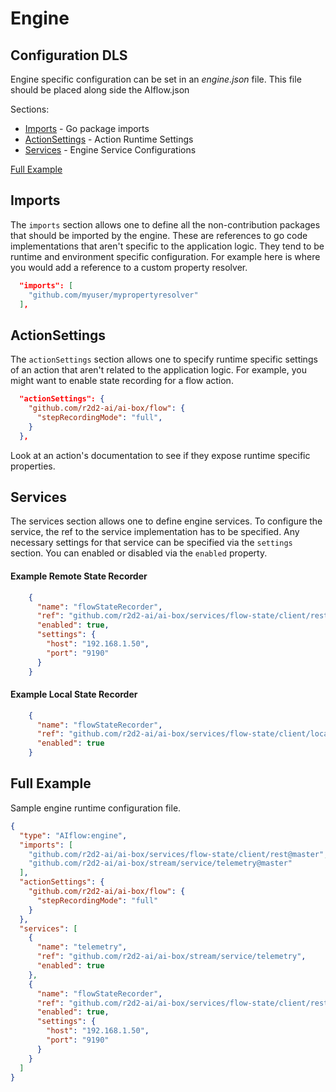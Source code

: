 # Engine


## Configuration DLS

Engine specific configuration can be set in an *engine.json* file.  This file should be placed 
along side the AIflow.json

Sections:

* [Imports](#imports "Goto Imports") - Go package imports
* [ActionSettings](#actionsettings "Goto Action Settings") - Action Runtime Settings
* [Services](#services "Goto Services") - Engine Service Configurations
    
[Full Example](#full-example "Full Example") 

## Imports
The `imports` section allows one to define all the non-contribution packages that should be imported by the engine. 
These are references to go code implementations that aren't specific to the application logic.  They tend to be 
runtime and environment specific configuration.  For example here is where you would add a reference to a custom
property resolver.  

```json
  "imports": [
    "github.com/myuser/mypropertyresolver"
  ],
```

## ActionSettings
The `actionSettings` section allows one to specify runtime specific settings of an action that aren't related to 
the application logic.  For example, you might want to enable state recording for a flow action.

```json
  "actionSettings": {
    "github.com/r2d2-ai/ai-box/flow": {
      "stepRecordingMode": "full",
    }
  },
```

Look at an action's documentation to see if they expose runtime specific properties.

## Services
The services section allows one to define engine services.  To configure the service, the
ref to the service implementation has to be specified.  Any necessary settings for that service
can be specified via the `settings` section.  You can enabled or disabled via the `enabled`
property.


#### Example Remote State Recorder
```json
    {
      "name": "flowStateRecorder",
      "ref": "github.com/r2d2-ai/ai-box/services/flow-state/client/rest",
      "enabled": true,
      "settings": {
        "host": "192.168.1.50",
        "port": "9190"
      }
    }
```
#### Example Local State Recorder
```json
    {
      "name": "flowStateRecorder",
      "ref": "github.com/r2d2-ai/ai-box/services/flow-state/client/local",
      "enabled": true
    }
```

## Full Example
Sample engine runtime configuration file. 

```json
{
  "type": "AIflow:engine",
  "imports": [
    "github.com/r2d2-ai/ai-box/services/flow-state/client/rest@master",
    "github.com/r2d2-ai/ai-box/stream/service/telemetry@master"
  ],
  "actionSettings": {
    "github.com/r2d2-ai/ai-box/flow": {
      "stepRecordingMode": "full"
    }
  },
  "services": [
    {
      "name": "telemetry",
      "ref": "github.com/r2d2-ai/ai-box/stream/service/telemetry",
      "enabled": true
    },
    {
      "name": "flowStateRecorder",
      "ref": "github.com/r2d2-ai/ai-box/services/flow-state/client/rest",
      "enabled": true,
      "settings": {
        "host": "192.168.1.50",
        "port": "9190"
      }
    }
  ]
}
```
